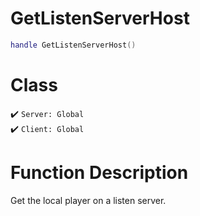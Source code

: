 # GetListenServerHost
```lua
handle GetListenServerHost()
```
# Class
✔️ `Server: Global`  
✔️ `Client: Global`  

# Function Description
Get the local player on a listen server.
